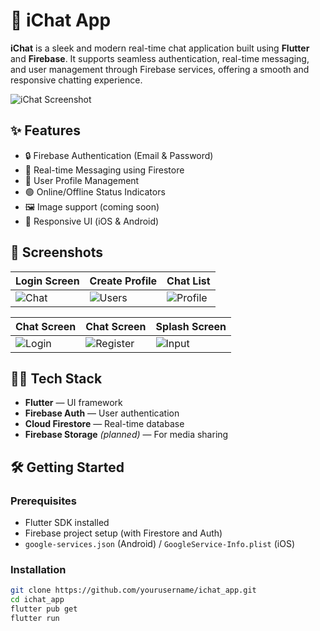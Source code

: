 # 📱 iChat App

**iChat** is a sleek and modern real-time chat application built using **Flutter** and **Firebase**. It supports seamless authentication, real-time messaging, and user management through Firebase services, offering a smooth and responsive chatting experience.

![iChat Screenshot](https://github.com/user-attachments/assets/1524851e-240d-437a-ba2b-7a6fd7e1f595)

## ✨ Features

- 🔒 Firebase Authentication (Email & Password)
- 💬 Real-time Messaging using Firestore
- 👤 User Profile Management
- 🟢 Online/Offline Status Indicators
- 🖼️ Image support (coming soon)
- 📱 Responsive UI (iOS & Android)

## 🚀 Screenshots

| Login Screen | Create Profile | Chat List |
|-------------|-----------|---------|
| ![Chat](https://github.com/user-attachments/assets/90f5d6a4-c41d-415e-967f-920ba3ad4b97) | ![Users](https://github.com/user-attachments/assets/eb2c72f6-106f-42f8-a384-c5546348c2fb) | ![Profile](https://github.com/user-attachments/assets/c2818965-12ca-457a-9c53-ad1bb4e94857) |

| Chat Screen | Chat Screen | Splash Screen |
|-------|----------|------------|
| ![Login](https://github.com/user-attachments/assets/331eafb9-7e67-4c0a-9cf5-c6953e62d0d3) | ![Register](https://github.com/user-attachments/assets/d5474b98-3fc0-47e7-85ea-55e8107264da) | ![Input](https://github.com/user-attachments/assets/1524851e-240d-437a-ba2b-7a6fd7e1f595) |

## 🧑‍💻 Tech Stack

- **Flutter** — UI framework
- **Firebase Auth** — User authentication
- **Cloud Firestore** — Real-time database
- **Firebase Storage** *(planned)* — For media sharing

## 🛠️ Getting Started

### Prerequisites

- Flutter SDK installed
- Firebase project setup (with Firestore and Auth)
- `google-services.json` (Android) / `GoogleService-Info.plist` (iOS)

### Installation

```bash
git clone https://github.com/yourusername/ichat_app.git
cd ichat_app
flutter pub get
flutter run
